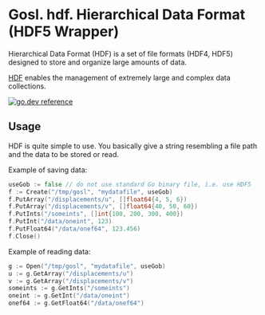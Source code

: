 # Gosl. hdf. Hierarchical Data Format (HDF5 Wrapper)

Hierarchical Data Format (HDF) is a set of file formats (HDF4, HDF5) designed to store and organize large amounts of data. 

[HDF](https://portal.hdfgroup.org/) enables the management of extremely large and complex data collections.

[![go.dev reference](https://img.shields.io/badge/go.dev-reference-007d9c?logo=go&logoColor=white&style=flat-square)](https://pkg.go.dev/github.com/cpmech/gosl/hdf)

## Usage

HDF is quite simple to use. You basically give a string resembling a file path and the data to be stored or read.

Example of saving data:

```go
useGob := false // do not use standard Go binary file, i.e. use HDF5
f := Create("/tmp/gosl", "mydatafile", useGob)
f.PutArray("/displacements/u", []float64{4, 5, 6})
f.PutArray("/displacements/v", []float64{40, 50, 60})
f.PutInts("/someints", []int{100, 200, 300, 400})
f.PutInt("/data/oneint", 123)
f.PutFloat64("/data/onef64", 123.456)
f.Close()
```

Example of reading data:

```go
g := Open("/tmp/gosl", "mydatafile", useGob)
u := g.GetArray("/displacements/u")
v := g.GetArray("/displacements/v")
someints := g.GetInts("/someints")
oneint := g.GetInt("/data/oneint")
onef64 := g.GetFloat64("/data/onef64")
```

